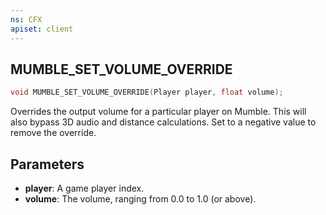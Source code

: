 ```yaml
---
ns: CFX
apiset: client
---
```

## MUMBLE_SET_VOLUME_OVERRIDE

```c
void MUMBLE_SET_VOLUME_OVERRIDE(Player player, float volume);
```

Overrides the output volume for a particular player on Mumble. This will also bypass 3D audio and distance calculations. Set to a negative value to remove the override.

## Parameters
* **player**: A game player index.
* **volume**: The volume, ranging from 0.0 to 1.0 (or above).

